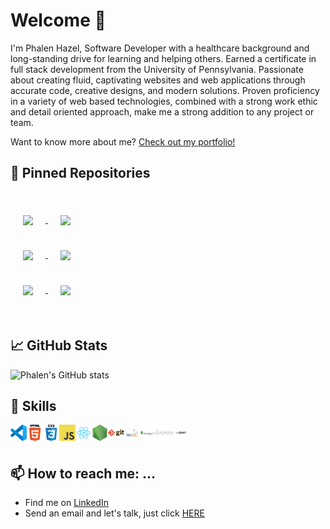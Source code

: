 # Welcome 👋

I'm Phalen Hazel, Software Developer with a healthcare background and long-standing drive for learning and helping others. Earned a certificate in full stack development from the University of Pennsylvania. Passionate about creating fluid, captivating websites and web applications through accurate code, creative designs, and modern solutions. Proven proficiency in a variety of web based technologies, combined with a strong work ethic and detail oriented approach, make me a strong addition to any project or team.

Want to know more about me? [Check out my portfolio!](https://phalenh.github.io/phalen-portfolio/)

## 📌 Pinned Repositories

<br>

<a href="https://github.com/PhalenH/brunch-bites">
  <img align="center" style="margin:20px" src="https://github-readme-stats.vercel.app/api/pin/?username=PhalenH&repo=brunch-bites&theme=algolia" />
</a>


<a href="https://github.com/PhalenH/gift-exchange-manager">
  <img align="center" style="margin:20px" src="https://github-readme-stats.vercel.app/api/pin/?username=PhalenH&repo=gift-exchange-manager&theme=algolia" />
</a>

<br>

<a href="https://github.com/PhalenH/tech-blog">
  <img align="center" style="margin:20px" src="https://github-readme-stats.vercel.app/api/pin/?username=PhalenH&repo=tech-blog&theme=algolia" />
</a>


<a href="https://github.com/PhalenH/budget-tracker">
  <img align="center" style="margin:20px" src="https://github-readme-stats.vercel.app/api/pin/?username=PhalenH&repo=budget-tracker&theme=algolia" />
</a>

<br>
<a href="https://github.com/PhalenH/MazeGen">
  <img align="center" style="margin:20px" src="https://github-readme-stats.vercel.app/api/pin/?username=PhalenH&repo=MazeGen&theme=algolia" />
</a>


<a href="https://github.com/PhalenH/weather-dashboard">
  <img align="center" style="margin:20px" src="https://github-readme-stats.vercel.app/api/pin/?username=PhalenH&repo=weather-dashboard&theme=algolia" />
</a>

<br>
<br>

## &#x1f4c8; GitHub Stats

![Phalen's GitHub stats](https://github-readme-stats.vercel.app/api?username=PhalenH&show_icons=true&theme=algolia)


## 💼 Skills

<img align="left" alt="Visual Studio Code" width="26px" src="https://raw.githubusercontent.com/github/explore/80688e429a7d4ef2fca1e82350fe8e3517d3494d/topics/visual-studio-code/visual-studio-code.png" />
<img align="left" alt="HTML5" width="26px" src="https://raw.githubusercontent.com/github/explore/80688e429a7d4ef2fca1e82350fe8e3517d3494d/topics/html/html.png" />
<img align="left" alt="CSS3" width="26px" src="https://raw.githubusercontent.com/github/explore/80688e429a7d4ef2fca1e82350fe8e3517d3494d/topics/css/css.png" />
<img align="left" alt="JavaScript" width="26px" src="https://raw.githubusercontent.com/github/explore/80688e429a7d4ef2fca1e82350fe8e3517d3494d/topics/javascript/javascript.png" />
<img align="left" alt="React" width="26px" src="https://raw.githubusercontent.com/github/explore/80688e429a7d4ef2fca1e82350fe8e3517d3494d/topics/react/react.png" />
<img align="left" alt="Node.js" width="26px" src="https://raw.githubusercontent.com/github/explore/80688e429a7d4ef2fca1e82350fe8e3517d3494d/topics/nodejs/nodejs.png" />
<img align="left" alt="Git" width="26px" src="https://raw.githubusercontent.com/github/explore/80688e429a7d4ef2fca1e82350fe8e3517d3494d/topics/git/git.png" />
<img align="left" alt="MySQL" width="26px" src="https://raw.githubusercontent.com/github/explore/80688e429a7d4ef2fca1e82350fe8e3517d3494d/topics/mysql/mysql.png" />
<img align="left" alt="MongoDB" width="26px" src="https://raw.githubusercontent.com/github/explore/80688e429a7d4ef2fca1e82350fe8e3517d3494d/topics/mongodb/mongodb.png" /> 
<img align="left" alt="Express" width="26px" src="https://raw.githubusercontent.com/github/explore/80688e429a7d4ef2fca1e82350fe8e3517d3494d/topics/express/express.png" />  
<img align="left" alt="GitHub" width="26px" src="https://raw.githubusercontent.com/github/explore/78df643247d429f6cc873026c0622819ad797942/topics/jquery/jquery.png" />

<br>
<br>

## 📫 How to reach me: ...

- Find me on <a href="https://www.linkedin.com/in/phalen-hazel" target="_blank">LinkedIn</a>
- Send an email and let's talk, just click <a href="mailto:phalenhazel@gmail.com" target="_blank">HERE</a>

<!--
Here are some ideas to get you started:

- 🔭 I’m currently working on ...
- 🌱 I’m currently learning ...
- 👯 I’m looking to collaborate on ...
- 🤔 I’m looking for help with ...
- 💬 Ask me about ...
- 😄 Pronouns: ...
- ⚡ Fun fact: ...
-->
